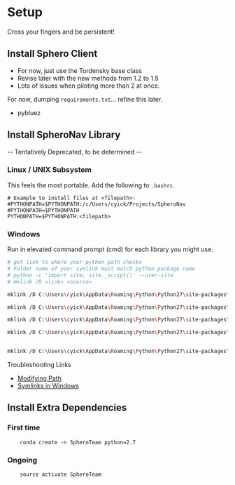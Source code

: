 

# Setup

Cross your fingers and be persistent!


## Install Sphero Client

- For now, just use the Tordensky base class
- Revise later with the new methods from 1.2 to 1.5
- Lots of issues when piloting more than 2 at once.

For now, dumping `requirements.txt`... refine this later.
- pybluez

## Install SpheroNav Library

-- Tentatively Deprecated, to be determined --

### Linux / UNIX Subsystem

This feels the most portable. Add the following to `.bashrc`.

```
# Example to install files at <filepath>:
#PYTHONPATH=$PYTHONPATH:/c/Users/cyick/Projects/SpheroNav
#PYTHONPATH=$PYTHONPATH
PYTHONPATH=$PYTHONPATH:<filepath>
```

### Windows

Run in elevated command prompt (cmd) for each library you might use.
```bash
# get link to where your python path checks
# Folder name of your symlink must match python package name
# python -c 'import site; site._script()' --user-site
# mklink /D <link> <source>

mklink /D C:\Users\cyick\AppData\Roaming\Python\Python27\site-packages\SpheroController  C:\Users\cyick\Projects\SpheroNav\SpheroController 

mklink /D C:\Users\cyick\AppData\Roaming\Python\Python27\site-packages\sphero C:\Users\cyick\Projects\SpheroNav\sphero

mklink /D C:\Users\cyick\AppData\Roaming\Python\Python27\site-packages\util C:\Users\cyick\Projects\SpheroNav\util

mklink /D C:\Users\cyick\AppData\Roaming\Python\Python27\site-packages\tracker C:\Users\cyick\Projects\SpheroNav\tracker


mklink /D C:\Users\cyick\AppData\Roaming\Python\Python27\site-packages\ps3 C:\Users\cyick\Projects\SpheroNav\ps3


```

Troubleshooting Links
- [Modifying Path](http://stackoverflow.com/questions/3402168/permanently-add-a-directory-to-pythonpath)
- [Symlinks in Windows](https://www.howtogeek.com/howto/16226/complete-guide-to-symbolic-links-symlinks-on-windows-or-linux/)


## Install Extra Dependencies

### First time
```
    conda create -n SpheroTeam python=2.7
```

### Ongoing
```
    source activate SpheroTeam
```

